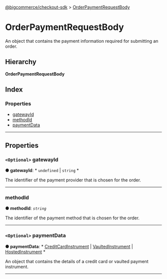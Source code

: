 [@bigcommerce/checkout-sdk](../README.md) > [OrderPaymentRequestBody](../interfaces/orderpaymentrequestbody.md)

# OrderPaymentRequestBody

An object that contains the payment information required for submitting an order.

## Hierarchy

**OrderPaymentRequestBody**

## Index

### Properties

* [gatewayId](orderpaymentrequestbody.md#gatewayid)
* [methodId](orderpaymentrequestbody.md#methodid)
* [paymentData](orderpaymentrequestbody.md#paymentdata)

---

## Properties

<a id="gatewayid"></a>

### `<Optional>` gatewayId

**● gatewayId**: * `undefined` &#124; `string`
*

The identifier of the payment provider that is chosen for the order.

___
<a id="methodid"></a>

###  methodId

**● methodId**: *`string`*

The identifier of the payment method that is chosen for the order.

___
<a id="paymentdata"></a>

### `<Optional>` paymentData

**● paymentData**: * [CreditCardInstrument](creditcardinstrument.md) &#124; [VaultedInstrument](vaultedinstrument.md) &#124; [HostedInstrument](hostedinstrument.md)
*

An object that contains the details of a credit card or vaulted payment instrument.

___

